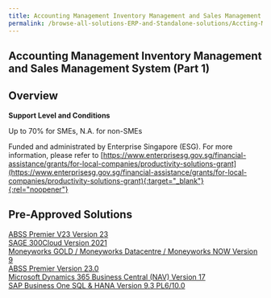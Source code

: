 ```yaml
---
title: Accounting Management Inventory Management and Sales Management System (Part 1)
permalink: /browse-all-solutions-ERP-and-Standalone-solutions/Accting-Mgmt--Inventory-Mgmt-and-Sales-Mgmt-System--Part-1-
---
```


## Accounting Management Inventory Management and Sales Management System (Part 1)
## Overview

**Support Level and Conditions**

Up to 70% for SMEs, N.A. for non-SMEs

Funded and administrated by Enterprise Singapore (ESG). For more information, please refer to [https://www.enterprisesg.gov.sg/financial-assistance/grants/for-local-companies/productivity-solutions-grant](https://www.enterprisesg.gov.sg/financial-assistance/grants/for-local-companies/productivity-solutions-grant){:target="_blank"}{:rel="noopener"}

## Pre-Approved Solutions

<a href='/productivity-solutions-grant/solutionrepo/solution13' target='_blank'>ABSS Premier V23 Version 23 </a><br>
<a href='/productivity-solutions-grant/solutionrepo/solution65' target='_blank'>SAGE 300Cloud Version 2021</a><br>
<a href='/productivity-solutions-grant/solutionrepo/solution95' target='_blank'>Moneyworks GOLD / Moneyworks Datacentre / Moneyworks NOW Version 9</a><br>
<a href='/productivity-solutions-grant/solutionrepo/solution133' target='_blank'>ABSS Premier Version 23.0</a><br>
<a href='/productivity-solutions-grant/solutionrepo/solution434' target='_blank'>Microsoft Dynamics 365 Business Central (NAV) Version 17</a><br>
<a href='/productivity-solutions-grant/solutionrepo/solution612' target='_blank'>SAP Business One SQL & HANA Version 9.3 PL6/10.0</a><br>

